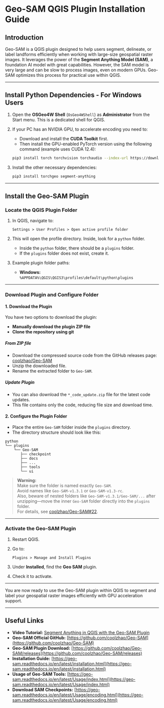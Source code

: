 # Geo-SAM QGIS Plugin Installation Guide

## Introduction

Geo-SAM is a QGIS plugin designed to help users segment, delineate, or label landforms efficiently when working with large-size geospatial raster images. It leverages the power of the **Segment Anything Model (SAM)**, a foundation AI model with great capabilities. However, the SAM model is very large and can be slow to process images, even on modern GPUs. Geo-SAM optimizes this process for practical use within QGIS.

---

## Install Python Dependencies - For Windows Users

1. Open the **OSGeo4W Shell** (`OsGeo4WShell`) as **Administrator** from the Start menu. This is a dedicated shell for QGIS.

2. If your PC has an NVIDIA GPU, to accelerate encoding you need to:
   - Download and install the **CUDA Toolkit** first.
   - Then install the GPU-enabled PyTorch version using the following command (example uses CUDA 12.4):

   ```bash
   pip3 install torch torchvision torchaudio --index-url https://download.pytorch.org/whl/cu124
   ```

3. Install the other necessary dependencies:

   ```bash
   pip3 install torchgeo segment-anything
   ```

---

## Install the Geo-SAM Plugin

### Locate the QGIS Plugin Folder

1. In QGIS, navigate to:

   ```
   Settings > User Profiles > Open active profile folder
   ```

2. This will open the profile directory. Inside, look for a `python` folder.  
   - Inside the `python` folder, there should be a `plugins` folder.  
   - If the `plugins` folder does not exist, create it.

3. Example plugin folder paths:

   - **Windows:**  
     `%APPDATA%\QGIS\QGIS3\profiles\default\python\plugins`

---

### Download Plugin and Configure Folder

#### 1. Download the Plugin

You have two options to download the plugin:

- **Manually download the plugin ZIP file**  
- **Clone the repository using git**

##### From ZIP file

- Download the compressed source code from the GitHub releases page:  
  [coolzhao/Geo-SAM](https://github.com/coolzhao/Geo-SAM/releases)
- Unzip the downloaded file.
- Rename the extracted folder to `Geo-SAM`.

##### Update Plugin

- You can also download the `*_code_update.zip` file for the latest code updates.  
- This file contains only the code, reducing file size and download time.

#### 2. Configure the Plugin Folder

- Place the entire `Geo-SAM` folder inside the `plugins` directory.
- The directory structure should look like this:

```
python
└── plugins
    └── Geo-SAM
       ├── checkpoint
       ├── docs
       ├── ...
       ├── tools
       └── ui
```

> **Warning:**  
> Make sure the folder is named exactly `Geo-SAM`.  
> Avoid names like `Geo-SAM-v1.3.1` or `Geo-SAM-v1.3-rc`.  
> Also, beware of nested folders like `Geo-SAM-v1.3.1/Geo-SAM/...` after unzipping—move the inner `Geo-SAM` folder directly into the `plugins` folder.  
> For details, see [coolzhao/Geo-SAM#22](https://github.com/coolzhao/Geo-SAM/issues/22).

---

### Activate the Geo-SAM Plugin

1. Restart QGIS.
2. Go to:

   ```
   Plugins > Manage and Install Plugins
   ```

3. Under **Installed**, find the **Geo SAM** plugin.
4. Check it to activate.

---

You are now ready to use the Geo-SAM plugin within QGIS to segment and label your geospatial raster images efficiently with GPU acceleration support.

---

## Useful Links

- **Video Tutorial:** [Segment Anything in QGIS with the Geo-SAM Plugin](https://www.youtube.com/watch?v=GSKmK7qERUw&ab_channel=HansvanderKwast)
- **Geo-SAM Official GitHub:** [https://github.com/coolzhao/Geo-SAM](https://github.com/coolzhao/Geo-SAM)
- **Geo-SAM Plugin Download:** [https://github.com/coolzhao/Geo-SAM/releases](https://github.com/coolzhao/Geo-SAM/releases)
- **Installation Guide:** [https://geo-sam.readthedocs.io/en/latest/installation.html](https://geo-sam.readthedocs.io/en/latest/installation.html)
- **Usage of Geo-SAM Tools:** [https://geo-sam.readthedocs.io/en/latest/Usage/index.html](https://geo-sam.readthedocs.io/en/latest/Usage/index.html)
- **Download SAM Checkpoints:** [https://geo-sam.readthedocs.io/en/latest/Usage/encoding.html](https://geo-sam.readthedocs.io/en/latest/Usage/encoding.html)


